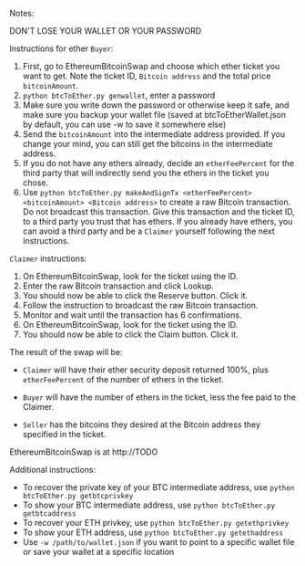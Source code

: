 Notes:

DON'T LOSE YOUR WALLET OR YOUR PASSWORD

Instructions for ether `Buyer`:

1. First, go to EthereumBitcoinSwap and choose which ether ticket you want to get.  Note the ticket ID, `Bitcoin address` and the total price `bitcoinAmount`.
1. `python btcToEther.py genwallet`, enter a password
1. Make sure you write down the password or otherwise keep it safe, and make sure you backup your wallet file (saved at btcToEtherWallet.json by default, you can use -w to save it somewhere else)
1. Send the `bitcoinAmount` into the intermediate address provided.  If you
change your mind, you can still get the bitcoins in the intermediate address.
1. If you do not have any ethers already, decide an `etherFeePercent` for the
third party that will indirectly send you the ethers in the ticket you chose.
1. Use `python btcToEther.py makeAndSignTx <etherFeePercent> <bitcoinAmount> <Bitcoin address>` to create a raw Bitcoin transaction.  Do not broadcast this
transaction.  Give this transaction and the ticket ID, to a third party you trust that has ethers.  If you already have ethers, you can avoid a third
party and be a `Claimer` yourself following the next instructions.


`Claimer` instructions:
1. On EthereumBitcoinSwap, look for the ticket using the ID.
1. Enter the raw Bitcoin transaction and click Lookup.
1. You should now be able to click the Reserve button.  Click it.
1. Follow the instruction to broadcast the raw Bitcoin transaction.
1. Monitor and wait until the transaction has 6 confirmations.
1. On EthereumBitcoinSwap, look for the ticket using the ID.
1. You should now be able to click the Claim button.  Click it.


The result of the swap will be:

* `Claimer` will have their ether security deposit returned 100%, plus `etherFeePercent` of the number of ethers in the ticket.

* `Buyer` will have the number of ethers in the ticket, less the fee paid to the Claimer.

* `Seller` has the bitcoins they desired at the Bitcoin address they specified in the ticket.


EthereumBitcoinSwap is at http://TODO


Additional instructions:

* To recover the private key of your BTC intermediate address, use `python btcToEther.py getbtcprivkey`
* To show your BTC intermediate address, use `python btcToEther.py getbtcaddress`
* To recover your ETH privkey, use `python btcToEther.py getethprivkey`
* To show your ETH address, use `python btcToEther.py getethaddress`
* Use `-w /path/to/wallet.json` if you want to point to a specific wallet file or save your wallet at a specific location
